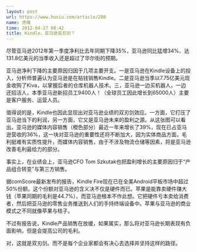 ```yaml
---
layout: post
url: https://www.huxiu.com/article/280
name: 虎嗅
time: 2012-04-27 08:42
title: Kindle，亚马逊双刃剑？
---
```

尽管亚马逊2012年第一季度净利比去年同期下降35%，亚马逊同比猛增34%、达131.8亿美元的当季收入还是超过了华尔街的预期。

亚马逊净利下降的主要原因归因于几项主要开支。一是亚马逊在Kindle设备上的投入，分析师普遍认为亚马逊是在贴钱销售Kindle。二是亚马逊当季以7.75亿美元现金收购了Kiva，以掌握后者的仓库机器人技术。三，亚马逊一边买机器人，一边还招活人，本季亚马逊新招员工9400人！（全球员工因此增长到65000人）主要是客户服务、运营人员。

值得说的是，Kindle也因此显现出对亚马逊业绩的双刃剑效应。一方面，它打压了亚马逊当下的利润，另一方面，它又是亚马逊未来的盈利之源。从这张图可以看出，亚马逊的媒体内容销售（橙色部分）最近一年来增长了39%，现在已占亚马逊营收的36%，这一块对亚马逊的重要性还将不断加大，因为实体商品方面，毛利挺难有实质性提升，而媒体内容销售，由于不涉及物流仓储等因素，将是亚马逊改善毛利最给力的部分。

事实上，在业绩会上，亚马逊CFO Tom Szkutak也把盈利增长的主要原因归于“产品组合转变”与第三方销售。

据comScore最新发布的报告，Kindle Fire现在已在全美Android平板市场中超过50%份额。这个份额对亚马逊的含义决不仅是硬件而已。苹果是能靠卖硬件赚大钱（苹果同期的毛利是44.7%），而亚马逊根本不作此想。它把硬件亏本卖给消费者，然后把亚马逊的零售业务推送到人们的手持终端设备中。苹果与亚马逊的商业模式之不同就像苹果与桔子。

不过有报告说，Kindle产品销售在放缓，如果属实，那么将对亚马逊长期表现有负面影响，但是会提高公司的毛利。

对，这就是双刃剑。而不是每个企业家都会有决心去选择并坚持这样的路径。

